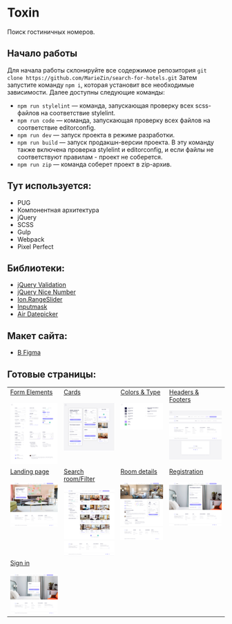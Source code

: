 # Toxin
Поиск гостиничных номеров.

## Начало работы
Для начала работы склонируйте все содержимое репозитория `git clone https://github.com/MarieZin/search-for-hotels.git` Затем запустите команду `npm i`, которая установит все необходимые зависимости. Далее доступны следующие команды:
- `npm run stylelint` — команда, запускающая проверку всех scss-файлов на соответствие stylelint.
- `npm run code` — команда, запускающая проверку всех файлов на соответствие editorconfig.
- `npm run dev` — запуск проекта в режиме разработки.
- `npm run build` — запуск продакшн-версии проекта. В эту команду также включена проверка stylelint и editorconfig, и если файлы не соответствуют правилам - проект не соберется.
- `npm run zip` — команда соберет проект в zip-архив.

## Тут используется:
- PUG
- Компонентная архитектура
- jQuery
- SCSS
- Gulp
- Webpack
- Pixel Perfect

## Библиотеки:
- [jQuery Validation ](https://jqueryvalidation.org/)
- [jQuery Nice Number](https://www.npmjs.com/package/jquery.nice-number)
- [Ion.RangeSlider](http://ionden.com/a/plugins/ion.rangeslider/index.html)
- [Inputmask](https://robinherbots.github.io/Inputmask/)
- [Air Datepicker](https://air-datepicker.com/ru)

## Макет сайта:
- [В Figma](https://www.figma.com/design/7W5R6uxAk0vCVzFZcPVegk/Untitled?t=UA9JdK1Lq5xzQqtc-0)


## Готовые страницы:
<table>
    <tr valign="top">
        <td>
            <a href='https://mariezin.github.io/search-for-hotels/app/pages/form-elements.html'>Form Elements</a><br><br>
            <img src='./pixel-perfect/form-elements.jpg' width='200'>
        </td>
        <td>
            <a href='https://mariezin.github.io/search-for-hotels/app/pages/cards.html'>Cards</a><br><br>
            <img src='./pixel-perfect/cards.jpg' width='200'>
        </td>
        <td>
            <a href='https://mariezin.github.io/search-for-hotels/app/pages/colors-&-type.html'>Colors & Type</a><br><br>
            <img src='./pixel-perfect/colors-type.jpg' width='200'>
        </td>
        <td>
            <a href='https://mariezin.github.io/search-for-hotels/app/pages/headers-&-footers.html'>Headers & Footers</a><br><br>
            <img src='./pixel-perfect/headers-footers.jpg' width='200'>
        </td>
    </tr>
    <tr valign="top">
        <td>
            <a href='https://mariezin.github.io/search-for-hotels/app/pages/form-elements.html'>Landing page</a><br><br>
            <img src='./pixel-perfect/landing-page.jpg' width='200'>
        </td>
        <td>
            <a href='https://mariezin.github.io/search-for-hotels/app/pages/cards.html'>Search room/Filter</a><br><br>
            <img src='./pixel-perfect/search-room-filter.jpg' width='200'>
        </td>
        <td>
            <a href='https://mariezin.github.io/search-for-hotels/app/pages/colors-&-type.html'>Room details</a><br><br>
            <img src='./pixel-perfect/room-details.jpg' width='200'>
        </td>
        <td>
            <a href='https://mariezin.github.io/search-for-hotels/app/pages/headers-&-footers.html'>Registration</a><br><br>
            <img src='./pixel-perfect/registration.jpg' width='200'>
        </td>
    </tr>
    <tr valign="top">
        <td>
            <a href='https://mariezin.github.io/search-for-hotels/app/pages/form-elements.html'>Sign in</a><br><br>
            <img src='./pixel-perfect/sign-in.jpg' width='200'>
        </td>
    </tr>
</table>
